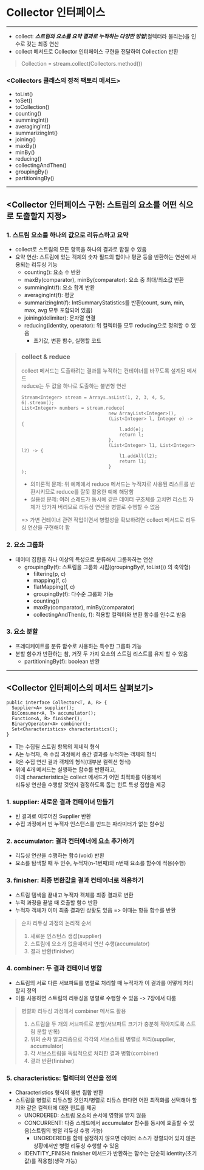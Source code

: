 # Collector 인터페이스

---
- collect: ***스트림의 요소를 요약 결과로 누적하는 다양한 방법***(컬렉터라 불리는)을 인수로 갖는 최종 연산
- collect 메서드로 Collector 인터페이스 구현을 전달하여 Collection 반환   
> Collection = stream.collect(Collectors.method())

### <Collectors 클래스의 정적 팩토리 메서드>
- toList()
- toSet()
- toCollection()
- counting()
- summingInt()
- averagingInt()
- summarizingInt()
- joining()
- maxBy()
- minBy()
- reducing()
- collectingAndThen()
- groupingBy()
- partitioningBy()
---
## <Collector 인터페이스 구현: 스트림의 요소를 어떤 식으로 도출할지 지정>
### 1. 스트림 요소를 하나의 값으로 리듀스하고 요약
- collect로 스트림의 모든 항목을 하나의 결과로 합칠 수 있음
- 요약 연산: 스트림에 있는 객체의 숫자 필드의 합이나 평균 등을 반환하는 연산에 사용되는 리듀싱 기능
    - counting(): 요소 수 반환
    - maxBy(comparator), minBy(comparator): 요소 중 최대/최소값 반환
    - summingInt(f): 요소 합계 반환
    - averagingInt(f): 평균
    - summarizingInt(f): IntSummaryStatistics를 반환(count, sum, min, max, avg 모두 포함되어 있음)
    - joining(delimiter): 문자열 연결
    - reducing(identity, operator): 위 컬렉터들 모두 reducing으로 정의할 수 있음
        - 초기값, 변환 함수, 실행할 코드
  
> ### collect & reduce  
>  collect 메서드는 도출하려는 결과를 누적하는 컨테이너를 바꾸도록 설계된 메서드  
>  reduce는 두 값을 하나로 도출하는 불변형 연산
> ```
> Stream<Integer> stream = Arrays.asList(1, 2, 3, 4, 5, 6).stream();
> List<Integer> numbers = stream.reduce(
>                                 new ArrayList<Integer>(),
>                                 (List<Integer> l, Integer e) -> {
>                                     l.add(e);
>                                     return l;
>                                 },
>                                 (List<Integer> l1, List<Integer> l2) -> {
>                                     l1.addAll(l2);
>                                     return l1;
>                                 }
> );
> ``` 
> - 의미론적 문제: 위 예제에서 reduce 메서드는 누적자로 사용된 리스트를 반환시키므로 reduce를 잘못 활용한 예에 해당함
> - 실용성 문제: 여러 스레드가 동시에 같은 데이터 구조체를 고치면 리스트 자체가 망가져 버리므로 리듀싱 연산을 병렬로 수행할 수 없음  
> 
> => 가변 컨테이너 관련 작업이면서 병렬성을 확보하려면 collect 메서드로 리듀싱 연산을 구현해야 함

### 2. 요소 그룹화
- 데이터 집합을 하나 이상의 특성으로 분류해서 그룹화하는 연산
  - groupingBy(f): 스트림을 그룹화 시킴(groupingBy(f, toList()) 의 축약형)
    - filtering(p, c)
    - mapping(f, c)
    - flatMapping(f, c)
    - groupingBy(f): 다수준 그룹화 가능
    - counting()
    - maxBy(comparator), minBy(comparator)
    - collectingAndThen(c, f): 적용할 컬렉터와 변환 함수를 인수로 받음
  
### 3. 요소 분할
- 프레디케이트를 분류 함수로 사용하는 특수한 그룹화 기능
- 분할 함수가 반환하는 참, 거짓 두 가지 요소의 스트림 리스트를 유지 할 수 있음
  - partitioningBy(f): boolean 반환
---

## <Collector 인터페이스의 메서드 살펴보기>
```
public interface Collector<T, A, R> {  
  Supplier<A> supplier();  
  BiConsumer<A, T> accumulator();
  Function<A, R> finisher();
  BinaryOperator<A> combiner();
  Set<Characteristics> characteristics();
}
```
- T는 수집될 스트림 항목의 제네릭 형식
- A는 누적자, 즉 수집 과정에서 중간 결과를 누적하는 객체의 형식
- R은 수집 연산 결과 객체의 형식(대부분 컬렉션 형식)
- 위에 4개 메서드는 실행하는 함수를 반환하고,  
  아래 characteristics는 collect 메서드가 어떤 최적화를 이용해서  
  리듀싱 연산을 수행할 것인지 결정하도록 돕는 힌트 특성 집합을 제공
  
### 1. supplier: 새로운 결과 컨테이너 만들기
- 빈 결과로 이루어진 Supplier 반환
- 수집 과정에서 빈 누적자 인스턴스를 만드는 파라미터가 없는 함수임

### 2. accumulator: 결과 컨터에너에 요소 추가하기
- 리듀싱 연산을 수행하는 함수(void) 반환
- 요소를 탐색할 때 두 인수, 누적자(n-1번째)와 n번째 요소를 함수에 적용(수행)

### 3. finisher: 최종 변환값을 결과 컨테이너로 적용하기
- 스트림 탬색을 끝내고 누적자 객체를 최종 결과로 변환
- 누적 과정을 끝낼 때 호출할 함수 반환
- 누적자 객체가 이미 최종 결과인 상황도 있음 => 이때는 항등 함수를 반환

> 순차 리듀싱 과정의 논리적 순서
> 1. 새로운 인스턴스 생성(supplier)
> 2. 스트림에 요소가 없을때까지 연산 수행(accumulator)
> 3. 결과 반환(finisher)

### 4. combiner: 두 결과 컨테이너 병합
- 스트림의 서로 다른 서브파트를 병렬로 처리할 때 누적자가 이 결과를 어떻게 처리할지 정의
- 이를 사용하면 스트림의 리듀싱을 병렬로 수행할 수 있음 -> 7장에서 다룸

> 병렬화 리듀싱 과정에서 combiner 메서드 활용
> 1. 스트림을 두 개의 서브파트로 분할(서브파트 크기가 충분히 작아지도록 스트림 분할 반복)
> 2. 위의 순차 알고리즘으로 각각의 서브스트림 병렬로 처리(supplier, accumulator)
> 3. 각 서브스트림을 독립적으로 처리한 결과 병합(combiner)
> 4. 결과 반환(finisher)
    
### 5. characteristics: 컬렉터의 연산을 정의
- Characteristics 형식의 불변 집합 반환
- 스트림을 병렬로 리듀스할 것인지/병렬로 리듀스 한다면 어떤 최적화를 선택해야 할지와 같은 컬렉터에 대한 힌트를 제공
  - UNORDERED: 스트림 요소의 순서에 영향을 받지 않음
  - CONCURRENT: 다중 스레드에서 accumulator 함수를 동시에 호출할 수 있음(스트림의 병렬 리듀싱 수행 가능)
      - UNORDERED를 함께 설정하지 않으면 데이터 소스가 정렬되어 있지 않은 상황에서만 병렬 리듀싱 수행할 수 있음
  - IDENTITY_FINISH: finisher 메서드가 반환하는 함수는 단순히 identity(초기값)를 적용함(생략 가능)